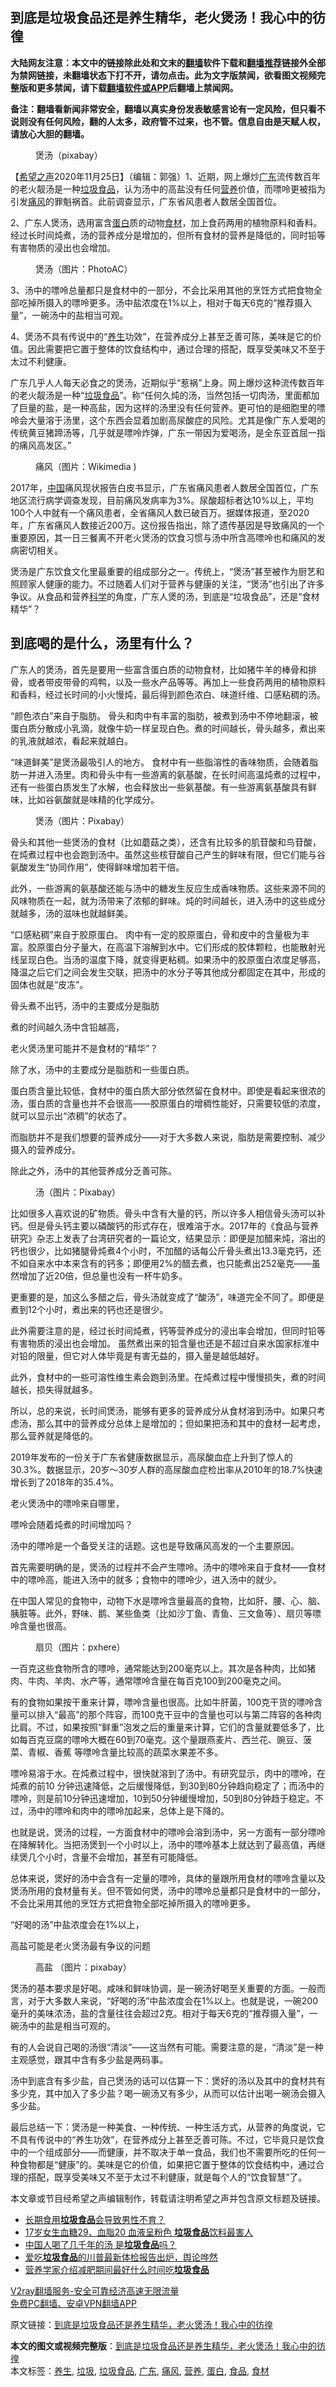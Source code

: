  <h2>到底是垃圾食品还是养生精华，老火煲汤！我心中的彷徨</h2> <p class="notice"><b>大陆网友注意：本文中的链接除此处和文末的<a href="https://github.com/bannedbook/fanqiang" >翻墙</a>软件下载和<a href="https://github.com/killgcd/justmysocks/blob/master/README.md">翻墙推荐</a>链接外全部为禁网链接，未翻墙状态下打不开，请勿点击。此为文字版禁闻，欲看图文视频完整版和更多禁闻，请下载<a href="https://github.com/bannedbook/fanqiang">翻墙软件或APP</a>后翻墙上禁闻网。</p><p>备注：翻墙看新闻非常安全，翻墙以真实身份发表敏感言论有一定风险，但只看不说则没有任何风险，翻的人太多，政府管不过来，也不管。信息自由是天赋人权，请放心大胆的翻墙。</b></p>  <div class="entry"> <figure><figcaption>煲汤（pixabay）</figcaption></figure> <p>【<span class='wp_keywordlink_affiliate'><a href="https://www.soundofhope.org" title="希望之声" target="_blank">希望之声</a></span>2020年11月25日】（编辑：郭强）1、近期，网上爆炒<a href="https://www.bannedbook.org/bnews/tag/%e5%b9%bf%e4%b8%9c/" class="st_tag internal_tag" rel="tag" title="标签 广东 下的日志">广东</a>流传数百年的老火靓汤是一种<a href="https://www.bannedbook.org/bnews/tag/%E5%9E%83%E5%9C%BE%E9%A3%9F%E5%93%81/" class="st_tag internal_tag" rel="tag" title="标签 垃圾食品 下的日志">垃圾食品</a>，认为汤中的高盐没有任何<a href="https://www.bannedbook.org/bnews/tag/%E8%90%A5%E5%85%BB/" class="st_tag internal_tag" rel="tag" title="标签 营养 下的日志">营养</a>价值，而嘌呤更被指为引发<a href="https://www.bannedbook.org/bnews/tag/%E7%97%9B%E9%A3%8E/" class="st_tag internal_tag" rel="tag" title="标签 痛风 下的日志">痛风</a>的罪魁祸首。此前调查显示，广东省风患者人数居全国首位。</p> <p>2、广东人煲汤，选用富含<a href="https://www.bannedbook.org/bnews/tag/%E8%9B%8B%E7%99%BD/" class="st_tag internal_tag" rel="tag" title="标签 蛋白 下的日志">蛋白</a>质的动物<a href="https://www.bannedbook.org/bnews/tag/%E9%A3%9F%E6%9D%90/" class="st_tag internal_tag" rel="tag" title="标签 食材 下的日志">食材</a>，加上食药两用的植物原料和香料。经过长时间炖煮，汤的营养成分是增加的，但所有食材的营养是降低的，同时铅等有害物质的浸出也会增加。</p> <figure><figcaption>煲汤（图片：PhotoAC）</figcaption></figure> <p>3、汤中的嘌呤总量都只是食材中的一部分，不会比采用其他的烹饪方式把食物全部吃掉所摄入的嘌呤更多。汤中盐浓度在1%以上，相对于每天6克的“推荐摄入量”，一碗汤中的盐相当可观。</p> <p>4、煲汤不具有传说中的“<a href="https://www.bannedbook.org/bnews/tag/%e5%85%bb%e7%94%9f/" class="st_tag internal_tag" rel="tag" title="标签 养生 下的日志">养生</a>功效”，在营养成分上甚至乏善可陈，美味是它的价值。因此需要把它置于整体的饮食结构中，通过合理的搭配，既享受美味又不至于太过不利健康。</p> <p>广东几乎人人每天必食之的煲汤，近期似乎“惹祸”上身。网上爆炒这种流传数百年的老火靓汤是一种“<a href="https://www.bannedbook.org/bnews/tag/%E5%9E%83%E5%9C%BE/" class="st_tag internal_tag" rel="tag" title="标签 垃圾 下的日志">垃圾</a><a href="https://www.bannedbook.org/bnews/tag/%e9%a3%9f%e5%93%81/" class="st_tag internal_tag" rel="tag" title="标签 食品 下的日志">食品</a>”。称“任何久炖的汤，当然包括一切肉汤，里面都加了巨量的盐，是一种高盐，因为这样的汤里没有任何营养。更可怕的是细胞里的嘌呤会大量溶于汤里，这个东西会显着加剧高尿酸症的风险。尤其是像广东人爱喝的传统黄豆猪蹄汤等，几乎就是嘌呤炸弹，广东一带因为爱喝汤，是全东亚首屈一指的痛风高发区。”</p> <figure><figcaption>痛风（图片：Wikimedia )</figcaption></figure> <p>2017年，<span class='wp_keywordlink_affiliate'><a href="https://www.bannedbook.org/" title="中国" target="_blank">中国</a></span>痛风现状报告白皮书显示，广东省痛风患者人数居全国首位，广东地区流行病学调查发现，目前痛风发病率为3%。尿酸超标者达10%以上，平均100个人中就有一个痛风患者，全省痛风人数已破百万。据媒体报道，至2020年，广东省痛风人数接近200万。这份报告指出，除了遗传基因是导致痛风的一个重要原因，其一日三餐离不开老火煲汤的饮食习惯与汤中所含高嘌呤也和痛风的发病密切相关。</p> <p>煲汤是广东饮食文化里最重要的组成部分之一。传统上，“煲汤”甚至被作为厨艺和照顾家人健康的能力。不过随着人们对于营养与健康的关注，“煲汤”也引出了许多争议。从食品和营养<span class='wp_keywordlink'><a href="https://www.bannedbook.org/forum11/topic309.html" title="禁片：“科学”的棍子" target="_blank">科学</a></span>的角度，广东人煲的汤，到底是“垃圾食品”，还是“食材精华”？</p> <h2>到底喝的是什么，汤里有什么？</h2> <p>广东人的煲汤，首先是要用一些富含蛋白质的动物食材，比如猪牛羊的棒骨和排骨，或者带皮带骨的鸡鸭，以及一些水产品等等。再加上一些食药两用的植物原料和香料，经过长时间的小火慢炖，最后得到颜色浓白、味道纤维、口感粘稠的汤。</p> <p>“颜色浓白”来自于脂肪。 骨头和肉中有丰富的脂肪，被煮到汤中不停地翻滚，被蛋白质分散成小乳滴，就像牛奶一样呈现白色。煮的时间越长，骨头越多，煮出来的乳液就越浓，看起来就越白。</p> <p>“味道鲜美”是煲汤最吸引人的地方。 食材中有一些脂溶性的香味物质，会随着脂肪一并进入汤里。肉和骨头中有一些游离的氨基酸，在长时间高温炖煮的过程中，还有一些蛋白质发生了水解，也会释放出一些氨基酸。有一些游离氨基酸具有鲜味，比如谷氨酸就是味精的化学成分。</p> <figure><figcaption>煲汤（图片：Pixabay）</figcaption></figure> <p>骨头和其他一些煲汤的食材（比如蘑菇之类），还含有比较多的肌苷酸和鸟苷酸，在炖煮过程中也会跑到汤中。虽然这些核苷酸自己产生的鲜味有限，但它们能与谷氨酸发生“协同作用”，使得鲜味增加若干倍。</p>  <p>此外，一些游离的氨基酸还能与汤中的糖发生反应生成香味物质。这些来源不同的风味物质在一起，就为汤带来了浓郁的鲜味。炖的时间越长，进入汤中的这些成分就越多，汤的滋味也就越鲜美。</p> <p>“口感粘稠”来自于胶原蛋白。 肉中有一定的胶原蛋白，骨和皮中的含量极为丰富。胶原蛋白分子量大，在高温下溶解到水中。它们形成的胶体颗粒，也能散射光线呈现白色。当汤的温度下降，就变得更粘稠。如果汤中的胶原蛋白浓度足够高，降温之后它们之间会发生交联，把汤中的水分子等其他成分都固定在其中，形成的固体也就是“皮冻”。</p> <p>骨头煮不出钙，汤中的主要成分是脂肪</p> <p>煮的时间越久汤中含铅越高，</p> <p>老火煲汤里可能并不是食材的“精华”？</p> <p>除了水，汤中的主要成分是脂肪和一些蛋白质。</p> <p>蛋白质含量比较低，食材中的蛋白质大部分依然留在食材中。即使是看起来很浓的汤，蛋白质的含量也并不会很高——胶原蛋白的增稠性能好，只需要较低的浓度，就可以显示出“浓稠”的状态了。</p> <p>而脂肪并不是我们想要的营养成分——对于大多数人来说，脂肪是需要控制、减少摄入的营养成分。</p> <p>除此之外，汤中的其他营养成分乏善可陈。</p> <figure><figcaption>汤（图片：Pixabay）</figcaption></figure> <p>比如很多人喜欢说的矿物质。骨头中含有大量的钙，所以许多人相信骨头汤可以补钙。但是骨头钙主要以磷酸钙的形式存在，很难溶于水。2017年的《食品与营养研究》杂志上发表了台湾研究者的一篇论文，结果显示：即便是加醋来炖，溶出的钙也很少，比如猪腿骨炖煮4个小时，不加醋的话每公斤骨头煮出13.3毫克钙，还不如自来水中本来含有的钙多；即便用2%的醋去煮，也只能煮出252毫克——虽然增加了近20倍，但总量也没有一杯牛奶多。</p> <p>更重要的是，加这么多醋之后，骨头汤就变成了“酸汤”，味道完全不同了。即便是煮到12个小时，煮出来的钙也还是很少。</p>  <p>此外需要注意的是，经过长时间炖煮，钙等营养成分的浸出率会增加，但同时铅等有害物质的浸出也会增加。 虽然煮出来的铅含量也还是不超过自来水国家标准中对铅的限量，但它对人体毕竟是有害无益的，摄入量是越低越好。</p> <p>此外，食材中的一些可溶性维生素会跑到汤里。在炖煮过程中慢慢损失，煮的时间越长，损失得就越多。</p> <p>所以，总的来说，长时间煲汤，能够有更多的营养成分从食材溶到汤中。如果只考虑汤，那么其中的营养成分总体上是增加的；但如果把汤和其中的食材一起考虑，那么营养就是降低的。</p> <p>2019年发布的一份关于广东省健康数据显示，高尿酸血症上升到了惊人的30.3%。数据显示，20岁～30岁人群的高尿酸血症检出率从2010年的18.7%快速增长到了2018年的35.4%。</p> <p>老火煲汤中的嘌呤来自哪里，</p> <p>嘌呤会随着炖煮的时间增加吗？</p> <p>汤中的嘌呤是一个备受关注的话题。这也是导致痛风高发的一个主要原因。</p> <p>首先需要明确的是，煲汤的过程并不会产生嘌呤。汤中的嘌呤来自于食材——食材中的嘌呤高，能进入汤中的就多；食物中的嘌呤少，进入汤中的就少。</p> <p>在中国人常见的食物中，动物下水是嘌呤含量最高的食物，比如肝、腰、心、脑、胰脏等。此外，野味、鹅、某些鱼类（比如沙丁鱼、青鱼、三文鱼等）、扇贝等嘌呤含量也很高。</p> <figure><figcaption>扇贝（图片：pxhere）</figcaption></figure> <p>一百克这些食物所含的嘌呤，通常能达到200毫克以上。其次是各种肉，比如猪肉、牛肉、羊肉、水产等，通常嘌呤含量在每百克100到200毫克之间。</p> <p>有的食物如果按干重来计算，嘌呤含量也很高。比如牛肝菌，100克干货的嘌呤含量可以排入“最高”的那个阵容，而100克干豆中的含量也可以与第二阵容的各种肉比肩。不过，如果按照“鲜重”泡发之后的重量来计算，它们的含量就要低多了，比如每百克豆腐的嘌呤大概在60到70毫克。这个量跟燕麦片、西兰花、豌豆、菠菜、青椒、香蕉 等嘌呤含量比较高的蔬菜水果差不多。</p>  <p>嘌呤易溶于水。在炖煮过程中，很快就溶到了汤中。有研究显示，肉中的嘌呤，在炖煮的前10 分钟迅速降低，之后缓慢降低，到30到80分钟趋向稳定了；而汤中的嘌呤，则是前10分钟迅速增加，10到50分钟缓慢增加，50到80分钟趋于稳定。不过，汤中的嘌呤和肉中的嘌呤加起来，总体上是下降的。</p> <p>也就是说，煲汤的过程，一方面食材中的嘌呤会溶到汤中，另一方面有一部分嘌呤在降解转化。当把汤煲到一个小时以上，汤中的嘌呤基本上就达到了最高值，再继续煲几个小时，含量不会增加，甚至有可能降低。</p> <p>总体来说，煲好的汤中会含有一定量的嘌呤，具体的量跟所用食材的嘌呤含量以及煲汤所用的食材量有关。但不管如何煲，汤中的嘌呤总量都只是食材中的一部分，不会比采用其他的烹饪方式把食物全部吃掉所摄入的嘌呤更多。</p> <p>“好喝的汤”中盐浓度会在1%以上，</p> <p>高盐可能是老火煲汤最有争议的问题</p> <figure><figcaption>高盐 （图片：pixabay）</figcaption></figure> <p>煲汤的基本要求是好喝。咸味和鲜味协调，是一碗汤好喝至关重要的方面。一般而言，对于大多数人来说，“好喝的汤”中盐浓度会在1%以上。也就是说，一碗200毫升的美味浓汤，盐的含量往往会超过2克。相对于每天6克的“推荐摄入量”，一碗汤中的盐是相当可观的。</p> <p>有的人会说自己喝的汤很“清淡”——这当然有可能。需要注意的是，“清淡”是一种主观感觉，跟其中含有多少盐是两码事。</p> <p>汤中到底含有多少盐，自己煲汤的话可以估算一下：煲好的汤以及其中的食材共有多少克，其中加入了多少盐？喝一碗汤又有多少，从而可以估计出喝一碗汤会摄入多少盐。</p> <p>最后总结一下：煲汤是一种美食、一种传统、一种生活方式，从营养的角度说，它不具有传说中的“养生功效”，在营养成分上甚至乏善可陈。不过，它毕竟只是饮食中的一个组成部分——而健康，并不取决于单一食品，我们也不需要所吃的任何一种食物都是“健康”的。美味是它的价值，如果把它置于整体的饮食结构中，通过合理的搭配，既享受美味又不至于太过不利健康，就是每个人的“饮食智慧”了。</p> <p>本文章或节目经希望之声编辑制作，转载请注明希望之声并包含原文标题及链接。</p> <ul class='op-related-articles' title='相关阅读'> <li><a href='https://www.bannedbook.org/bnews/health/20201112/1429783.html' target='_blank'>长期食用<b>垃圾食品</b>会导致男性不育？</a></li> <li><a href='https://www.bannedbook.org/bnews/health/20201008/1409959.html' target='_blank'>17岁女生血糖29、血脂20 血液呈粉色 <b>垃圾食品</b>饮料最害人</a></li> <li><a href='https://www.bannedbook.org/bnews/health/20200914/1396033.html' target='_blank'>中国人喝了几千年的汤 是<b>垃圾食品</b>吗？</a></li> <li><a href='https://www.bannedbook.org/bnews/comments/20200607/1370954.html' target='_blank'>爱吃<b>垃圾食品</b>的川普最新体检报告出炉，舆论哗然</a></li> <li><a href='https://www.bannedbook.org/bnews/lifebaike/20200714/1360802.html' target='_blank'>营养学家介绍减肥期间最好什么时间吃<b>垃圾食品</b></a></li> </ul> <p class="texttj"> <a href="https://github.com/bannedbook/fanqiang/wiki/V2ray%E6%9C%BA%E5%9C%BA" target="_blank">V2ray翻墙服务-安全可靠经济高速无限流量</a><br/> <a href="https://github.com/bannedbook/fanqiang/wiki/%E7%A6%81%E9%97%BB%E7%BD%91%E5%AE%89%E5%8D%93%E7%BF%BB%E5%A2%99%E6%96%B0%E9%97%BBAPP" target="_blank">免费PC翻墙、安卓VPN翻墙APP</a></p><p>原文链接：<a class="src_link"  href="https://www.soundofhope.org/post/428413" target="_blank">到底是垃圾食品还是养生精华，老火煲汤！我心中的彷徨</a></p> <a name='sharetosocial'></a>       <div><b>本文的图文或视频完整版</b>：<a href='https://www.bannedbook.org/bnews/comments/20201125/1436847.html'>到底是垃圾食品还是养生精华，老火煲汤！我心中的彷徨</a></div>  </div><!--END ENTRY--> <div class="postfooter"> <div>本文标签：<a href="https://www.bannedbook.org/bnews/tag/%e5%85%bb%e7%94%9f/" rel="tag">养生</a>, <a href="https://www.bannedbook.org/bnews/tag/%E5%9E%83%E5%9C%BE/" rel="tag">垃圾</a>, <a href="https://www.bannedbook.org/bnews/tag/%E5%9E%83%E5%9C%BE%E9%A3%9F%E5%93%81/" rel="tag">垃圾食品</a>, <a href="https://www.bannedbook.org/bnews/tag/%e5%b9%bf%e4%b8%9c/" rel="tag">广东</a>, <a href="https://www.bannedbook.org/bnews/tag/%E7%97%9B%E9%A3%8E/" rel="tag">痛风</a>, <a href="https://www.bannedbook.org/bnews/tag/%E8%90%A5%E5%85%BB/" rel="tag">营养</a>, <a href="https://www.bannedbook.org/bnews/tag/%E8%9B%8B%E7%99%BD/" rel="tag">蛋白</a>, <a href="https://www.bannedbook.org/bnews/tag/%e9%a3%9f%e5%93%81/" rel="tag">食品</a>, <a href="https://www.bannedbook.org/bnews/tag/%E9%A3%9F%E6%9D%90/" rel="tag">食材</a></div>  </div><!--END POSTFOOTER--> 